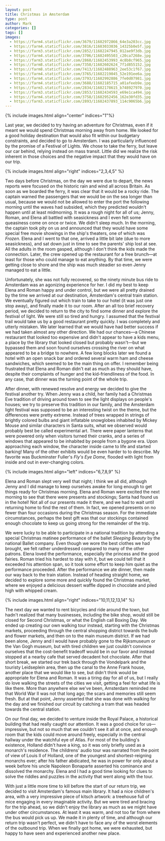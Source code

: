 ```yaml
---
layout: post
title: Christmas in Amsterdam
type: post
author: Mark
categories: []
tags: []
images:
  - https://farm4.staticflickr.com/3679/11682972866_64e3a203cc.jpg
  - https://farm4.staticflickr.com/3816/11683033036_14325b0e5f.jpg 
  - https://farm3.staticflickr.com/2852/11682247945_012ae9f3db.jpg
  - https://farm4.staticflickr.com/3706/11682495503_c20ca7268e.jpg
  - https://farm3.staticflickr.com/2868/11682453993_4c8b8cf965.jpg
  - https://farm8.staticflickr.com/7358/11682602624_7f1d855152.jpg
  - https://farm8.staticflickr.com/7413/11682488963_2ee53c1f67.jpg
  - https://farm4.staticflickr.com/3765/11682219045_52e191ee6a.jpg
  - https://farm4.staticflickr.com/3793/11682992886_7fe0d07981.jpg
  - https://farm4.staticflickr.com/3688/11682185715_a01afeeb9e.jpg
  - https://farm3.staticflickr.com/2834/11682178615_b748927970.jpg
  - https://farm3.staticflickr.com/2853/11682434593_e69e1ca494.jpg
  - https://farm4.staticflickr.com/3758/11682952456_162e30fd35.jpg
  - https://farm3.staticflickr.com/2893/11682437893_114c9065b6.jpg
---
```


{% include images.html align="center" indices="1"%}

Last year, we decided to try having an adventure for Christmas, even if it meant we would spend Christmas morning away from home.  We looked for a good holiday destination that would also fit within our budgetary constraints, and decided to go to Amsterdam.  I was particularly influenced by the promise of a Festival of Lights.  We chose to take the ferry, but leave our car behind, relying instead on mass transit.  Little did we realize the risk inherent in those choices and the negative impact that they would have on our trip.

{% include images.html align="right" indices="2,3,4,5" %}

Two days before Christmas, on the day we were due to depart, the news reports were focused on the historic rain and wind all across Britain.  As soon as we boarded the ferry, it was clear that it would be a rocky ride.  The captain warned the passengers that we would be on the sea longer than usual, because we would not be allowed to enter the port the following morning until the waves had subsided, which they predicted wouldn't happen until at least midmorning.  It was a rough night for all of us; Jenny, Roman, and Elena all battled with seasickness and I even felt some queasiness come on once or twice.  We didn't sleep much.  In the morning, the captain took pity on us and announced that they would have some special free movie showings in the ship's theaters, one of which was *Frozen.*  Elena and I went to that one, arrived a little bit late (due to more seasickness), and sat down just in time to see the parents' ship lost at see.  All the adults in the room gasped, although I don't think the kids made the connection.  Later, the crew opened up the restaurant for a free brunch&mdash;at least for those who could manage to eat anything.  By that time, we were getting close to shore and the ship was much steadier so even Jenny managed to eat a little.

Unfortunately, she was not fully recovered, so the ninety minute bus ride to Amsterdam was an agonizing experience for her.  I did my best to keep Elena and Roman happy and under control, but we were all pretty drained by the time we arrived at our destination, Amsterdam's central train station.  We eventually figured out which train to take to our hotel (it was just one stop away), and finally made it to our room.  After an all too brief recovery period, we decided to return to the city to find some dinner and explore the festival of light.  We were still so tired and hungry.  I assumed that the festival trail would take us by a good restaurant pretty quickly.  I was completely and utterly mistaken.  We later learned that we would have had better success if we had taken almost any other direction.  We had our chances&mdash;a Chinese restaurant that looked too expensive and didn't appear to have a kids menu, a place by the library that looked closed but probably wasn't&mdash;but we bypassed them and soon found ourselves crossing the river on what appeared to be a bridge to nowhere.  A few long blocks later we found a hotel with an open snack bar and ordered several warm ham and cheese sandwiches, which seemed to be the main thing on offer.  I remember being frustrated that Elena and Roman didn't eat as much as they should have, despite their complaints of hunger and the kid-friendliness of the food.  In any case, that dinner was the turning point of the whole trip.

After dinner, with renewed resolve and energy we decided to give the festival another try.  When Jenny was a child, her family had a Christmas Eve tradition of driving around town to see the light displays on people's houses; we try to preserve this tradition in our family, and the Amsterdam light festival was supposed to be an interesting twist on the theme, but the differences were pretty extreme.  Instead of trees wrapped in strings of brightly colored bulbs and giant inflatable snowglobes inhabited by Mickey Mouse and similar characters in Santa suits, what we observed would probably best be called experimental art.  There were paper lanterns that were powered only when visitors turned their cranks, and a series of windows that appeared to be inhabited by people from a bygone era.  Upon approaching each window, the character inside came to life and started barking!  Many of the other exhibits would be even harder to to describe.  My favorite was Buckminster Fuller's *Fly's Eye Dome,* flooded with light from inside and out in ever-changing colors.  

{% include images.html align="left" indices="6,7,8,9" %}

Elena and Roman slept very well that night; I think we all did, although Jenny and I did manage to keep ourselves awake for long enough to get things ready for Christmas morning.  Elena and Roman were excited the next morning to see that there were presents and stockings; Santa had found us in the hotel!  Not all of our presents made it there, and we had to wait until returning home to find the rest of them.  In fact, we opened presents on no fewer than four occasions during the Christmas season.  For the immediate circumstances, perhaps the best gift was that our stockings contained enough chocolate to keep us going strong for the remainder of the trip.

We were lucky to be able to participate in a national tradition by attending a special Christmas matinee performance of the ballet *Sleeping Beauty* by the national Ballet company.  Even though we wore the best clothes we had brought, we felt rather underdressed compared to many of the other patrons.  Elena loved the performance, especially the princess and the good fairies.  Roman tried his hardest to stay with it, but we could tell that it exceeded his attention span, so it took some effort to keep him quiet as the performance proceeded.  After the performance we ate dinner, then made our way back to the train station.  Instead of heading straight home, we decided to explore some more and quickly found the Christmas market, where we enjoyed a delicious dessert waffle dipped in chocolate and piled high with whipped cream.

{% include images.html align="right" indices="10,11,12,13,14" %}

The next day we wanted to rent bicycles and ride around the town, but hadn't realized that many businesses, including the bike shop, would still be closed for Second Christmas, or what the English call Boxing Day.  We ended up creating our own walking tour instead, starting with the Christmas markets, proceeding through the central shopping district towards the bulb and flower markets, and then on to the main museum district.  If we had been alone, Jenny and I would have probably gone to the Rijksmuseum or the Van Gogh museum, but with tired children we just couldn't convince ourselves that the cost-benefit tradeoff would be in our favor and instead stopped at a nearby cafe that served decadent hot chocolate.   After that short break, we started our trek back through the Vondelpark and the touristy Leidseplein area, then up the canal to the Anne Frank house, another place that we would like to see, but didn't think would be appropriate for Elena and Roman.  It was a tiring day for all of us, but I really do love walking the streets of the cities we visit, getting a feel for what life is like there.  More than anywhere else we've been, Amsterdam reminded me that World War II was not that long ago; the scars and memories still seem fresh.  But at that point, Jenny asserted that she was done with walking for the day and we finished our circuit by catching a tram that was headed towards the central station.

On our final day, we decided to venture inside the Royal Palace, a historical building that had really caught our attention.  It was a good choice for us&mdash;impressive, but not so much that we couldn't see it all at once, and enough room that the kids could move around freely, especially in the central hallway under the watchful eye of Atlas.  For most of the building's existence, Holland didn't have a king, so it was only briefly used as a monarch's residence.  The childrens' audio tour was narrated from the point of view of Louis II of Holland, one of the youngest and shortest-reigning monarchs ever; after his father abdicated, he was in power for only about a week before his uncle Napoleon Bonaparte asserted his cominance and dissolved the monarchy.  Elena and I had a good time looking for clues to solve the riddles and puzzles in the activity that went along with the tour.

With just a little more time to kill before the start of our return trip, we decided to visit Amsterdam's famous main library.  It had a nice children's area, with a very impressive piece of kitsch artwork: a treehouse full of mice engaging in every imaginable activity.  But we were tired and bracing for the trip ahead, so we didn't enjoy the library as much as we might have under other circumstances.  At least it was warm, and not too far from where the bus would pick us up.  We made it in plenty of time, and although our return trip wasn't perfect, we didn't have to face any of the worst elements of the outbound trip.  When we finally got home, we were exhausted, but happy to have seen and experienced another new place.